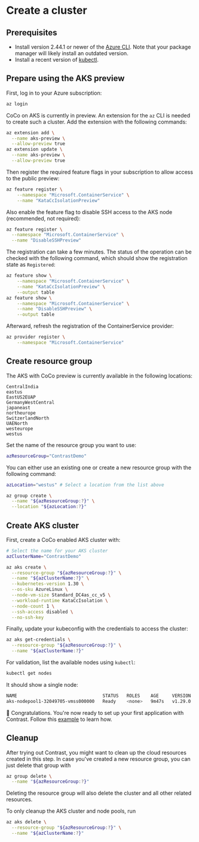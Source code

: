 # Create a cluster

## Prerequisites

* Install version 2.44.1 or newer of the [Azure CLI](https://docs.microsoft.com/en-us/cli/azure/). Note that your package manager will likely install an outdated version.
* Install a recent version of [kubectl](https://kubernetes.io/docs/tasks/tools/).

## Prepare using the AKS preview

First, log in to your Azure subscription:

```bash
az login
```

CoCo on AKS is currently in preview. An extension for the `az` CLI is needed to create such a cluster.
Add the extension with the following commands:

```bash
az extension add \
  --name aks-preview \
  --allow-preview true
az extension update \
  --name aks-preview \
  --allow-preview true
```

Then register the required feature flags in your subscription to allow access to the public preview:

```bash
az feature register \
    --namespace "Microsoft.ContainerService" \
    --name "KataCcIsolationPreview"
```

Also enable the feature flag to disable SSH access to the AKS node (recommended, not required):

```bash
az feature register \
  --namespace "Microsoft.ContainerService" \
  --name "DisableSSHPreview"
```

The registration can take a few minutes. The status of the operation can be checked with the following
command, which should show the registration state as `Registered`:

```sh
az feature show \
    --namespace "Microsoft.ContainerService" \
    --name "KataCcIsolationPreview" \
    --output table
az feature show \
    --namespace "Microsoft.ContainerService" \
    --name "DisableSSHPreview" \
    --output table
```

Afterward, refresh the registration of the ContainerService provider:

```sh
az provider register \
    --namespace "Microsoft.ContainerService"
```

## Create resource group

The AKS with CoCo preview is currently available in the following locations:

```
CentralIndia
eastus
EastUS2EUAP
GermanyWestCentral
japaneast
northeurope
SwitzerlandNorth
UAENorth
westeurope
westus
```

Set the name of the resource group you want to use:

```bash
azResourceGroup="ContrastDemo"
```

You can either use an existing one or create a new resource group with the following command:

```bash
azLocation="westus" # Select a location from the list above

az group create \
  --name "${azResourceGroup:?}" \
  --location "${azLocation:?}"
```

## Create AKS cluster

First, create a CoCo enabled AKS cluster with:

```sh
# Select the name for your AKS cluster
azClusterName="ContrastDemo"

az aks create \
  --resource-group "${azResourceGroup:?}" \
  --name "${azClusterName:?}" \
  --kubernetes-version 1.30 \
  --os-sku AzureLinux \
  --node-vm-size Standard_DC4as_cc_v5 \
  --workload-runtime KataCcIsolation \
  --node-count 1 \
  --ssh-access disabled \
  --no-ssh-key
```

Finally, update your kubeconfig with the credentials to access the cluster:

```bash
az aks get-credentials \
  --resource-group "${azResourceGroup:?}" \
  --name "${azClusterName:?}"
```

For validation, list the available nodes using `kubectl`:

```bash
kubectl get nodes
```

It should show a single node:

```bash
NAME                                STATUS   ROLES    AGE     VERSION
aks-nodepool1-32049705-vmss000000   Ready    <none>   9m47s   v1.29.0
```

🥳 Congratulations. You're now ready to set up your first application with Contrast. Follow this [example](../examples/emojivoto.md) to learn how.

## Cleanup

After trying out Contrast, you might want to clean up the cloud resources created in this step.
In case you've created a new resource group, you can just delete that group with

```sh
az group delete \
  --name "${azResourceGroup:?}"
```

Deleting the resource group will also delete the cluster and all other related resources.

To only cleanup the AKS cluster and node pools, run

```sh
az aks delete \
  --resource-group "${azResourceGroup:?}" \
  --name "${azClusterName:?}"
```
